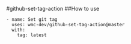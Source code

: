 #github-set-tag-action
##How to use
````
- name: Set git tag
  uses: wmc-dev/github-set-tag-action@master
  with:
    tag: latest
````